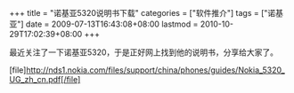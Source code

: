 +++
title = "诺基亚5320说明书下载"
categories = ["软件推介"]
tags = ["诺基亚"]
date = 2009-07-13T16:43:08+08:00
lastmod = 2010-10-29T17:02:39+08:00
+++



最近关注了一下诺基亚5320，于是正好网上找到他的说明书，分享给大家了。

[file]http://nds1.nokia.com/files/support/china/phones/guides/Nokia_5320_UG_zh_cn.pdf[/file]